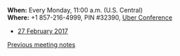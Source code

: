 **When:** Every Monday, 11:00 a.m. (U.S. Central)    
**Where:** +1 857-216-4999, PIN #32390, [Uber Conference](https://www.uberconference.com/osgcat) 

  * [27 February 2017](meetings/TechArea20170227.md)

[Previous meeting notes](https://twiki.opensciencegrid.org/bin/view/SoftwareTeam/Meetings)
